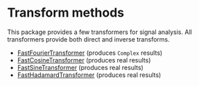 <!--
 Licensed to the Hipparchus project under one or more
 contributor license agreements.  See the NOTICE file distributed with
 this work for additional information regarding copyright ownership.
 The Hipparchus project licenses this file to You under the Apache License, Version 2.0
 (the "License"); you may not use this file except in compliance with
 the License.  You may obtain a copy of the License at

      http://www.apache.org/licenses/LICENSE-2.0

 Unless required by applicable law or agreed to in writing, software
 distributed under the License is distributed on an "AS IS" BASIS,
 WITHOUT WARRANTIES OR CONDITIONS OF ANY KIND, either express or implied.
 See the License for the specific language governing permissions and
 limitations under the License.
-->
# Transform methods
This package provides a few transformers for signal analysis. All transformers
provide both direct and inverse transforms.

  * [FastFourierTransformer](../apidocs/org/hipparchus/transform/FastFourierTransformer.html) (produces `Complex` results)
  * [FastCosineTransformer](../apidocs/org/hipparchus/transform/FastCosineTransformer.html) (produces real results)
  * [FastSineTransformer](../apidocs/org/hipparchus/transform/FastSineTransformer.html) (produces real results)
  * [FastHadamardTransformer](../apidocs/org/hipparchus/transform/FastHadamardTransformer.html) (produces real results)


